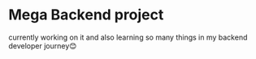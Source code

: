 # Mega Backend project 
currently working on it and  also learning so many things in my backend developer journey😊

